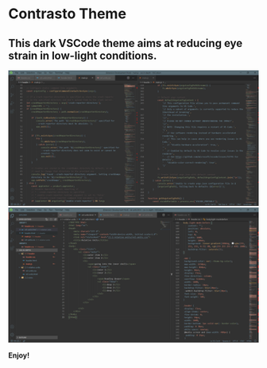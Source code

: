 # Contrasto Theme
## This dark VSCode theme aims at reducing eye strain in low-light conditions.

![alt text](img\contrasto-js.PNG)
![alt text](img\contrasto-html-css.PNG)

**Enjoy!**
